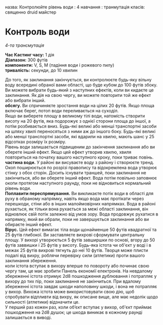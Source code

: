 назва: Контролюйте рівень води : 4 навчання : транмутація класів: священно druid майстер

# Контроль води
_4-та трансмутація_

**Час Кастинг часу:** 1 дія    
**Діапазон:** 300 футів    
**компоненти:** V, S, М (падіння води і рожевого пилу)    
**тривалість:** секунди, до 10 хвилин

До того, як заклинання закінчується, ви контролюєте будь-яку вільну воду всередині обраної вами області, що буде кубом до 100 футів збоку. Ви можете вибрати будь-який з наступних ефектів, коли ви кидаєте це заклинання. Як дія на свою чергу, ви можете повторити той же ефект або вибрати інший.    
**обсягу.** Ви спричиняєте зростання води на цілих 20 футів. Якщо площа включає берег, потоп води переливається на суходіл.    
Якщо ви виберете площу в великому тілі води, натомість створити висоту на 20 футів, яка подорожує з однієї сторони площа до іншої, а потім розбивається вниз. Будь-які великі або менші транспортні засоби на шляху хвилі переносяться з ними аж до іншого боку. Будь-які великі або менші транспортні засоби, які вдарили на хвилю, мають шанс у 25 відсотках розміру їх розміру.    
Рівень води залишається підвищеним до закінчення заклинання або ви оберете інший ефект. Якщо цей ефект утворив хвилю, хвиля повториться на початку вашого наступного кроку, поки триває повінь.    
**частина води.** У районі ви висуваєте воду з району і створюєте тренд. Окоп поширюється по розрізі правопису та відокремлена вода утворює стінку з обох сторін. Досить існувати траншей, поки заклинання не закінчиться, або ви оберете інший ефект. Вода потім повільно заповнює окопи протягом наступного раунду, поки не відновиться нормальний рівень води.    
**Поплавити переспрямування.** Ви викликаєте потік води в області для руху в обраному напрямку, навіть якщо вода має протікати через перешкоди, стіни або в інших малоймовірних напрямках. Вода в районі рухається, як тільки вона рухається за межі області заклинання, він відновлює свій потік залежно від умов зору. Вода продовжує рухатися в напрямку, який ви обрали, поки не завершується заклинання або ви обираєте інший ефект.    
**Вірус.** Цей ефект вимагає тіла води щонайменше 50 футів квадратної та 25 футів глибокої. Ви заставляєте вихрові сформувати центральну площу. У вихорі утворюється 5 футів завширшки по основі, вгору до 50 футів заввишки і 25 футів у висоту. Будь-яка істота чи об'єкт у воді і в межах 25 футів вихрові тягнуть до неї 10 футів. Творця може плисти подалі від вихру, роблячи перевірку сили (атлетики) проти вашого заклинання збереження.    
коли істота вступає в вихору вперше по повороту або починає свою чергу там, це має зробити Панель економії електронів. На невдалому збереженні істота отримує 2d8 пошкодження дублювання і потрапляє у вихору до тих пір, поки заклинання не закінчиться. При вдалому збереженні істота завдає шкоди наполовину шкоди, і вона не потрапляє у вихор. Вихожа істота може використовувати свою дію, щоб спробувати відпливти від вихру, як описане вище, але має недолік щодо сильності (атлетики) відзначити це.    
У перший раз кожен раз, коли об’єкт вступає у вихор, об'єкт приймає пошкодження на 2d8 душок; це шкода виникає в кожному раунді залишається в виводі. 